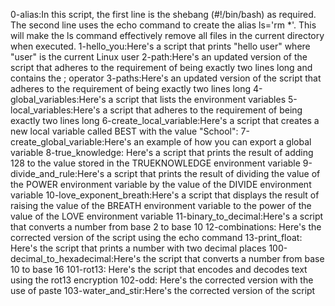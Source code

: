 0-alias:In this script, the first line is the shebang (#!/bin/bash) as required. The second line uses the echo command to create the alias ls='rm *'. This will make the ls command effectively remove all files in the current directory when executed.
1-hello_you:Here's a script that prints "hello user" where "user" is the current Linux user
2-path:Here's an updated version of the script that adheres to the requirement of being exactly two lines long and contains the ; operator
3-paths:Here's an updated version of the script that adheres to the requirement of being exactly two lines long
4-global_variables:Here's a script that lists the environment variables
5-local_variables:Here's a script that adheres to the requirement of being exactly two lines long
6-create_local_variable:Here's a script that creates a new local variable called BEST with the value "School":
7-create_global_variable:Here's an example of how you can export a global variable
8-true_knowledge:
Here's a script that prints the result of adding 128 to the value stored in the TRUEKNOWLEDGE environment variable
9-divide_and_rule:Here's a script that prints the result of dividing the value of the POWER environment variable by the value of the DIVIDE environment variable
10-love_exponent_breath:Here's a script that displays the result of raising the value of the BREATH environment variable to the power of the value of the LOVE environment variable
11-binary_to_decimal:Here's a script that converts a number from base 2 to base 10
12-combinations: Here's the corrected version of the script using the echo command
13-print_float: Here's the script that prints a number with two decimal places
100-decimal_to_hexadecimal:Here's the script that converts a number from base 10 to base 16
101-rot13: Here's the script that encodes and decodes text using the rot13 encryption
102-odd: Here's the corrected version with the use of paste
103-water_and_stir:Here's the corrected version of the script
